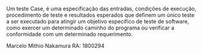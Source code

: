 Um teste Case, é uma especificação das entradas, condições de execução, procedimento de teste e resultados esperados que definem um único teste a ser executado para atingir um objetivo específico de teste de software, como exercer um determinado caminho do programa ou verificar a conformidade com um determinado requerimento.

Marcelo Mithio Nakamura RA: 1800294
